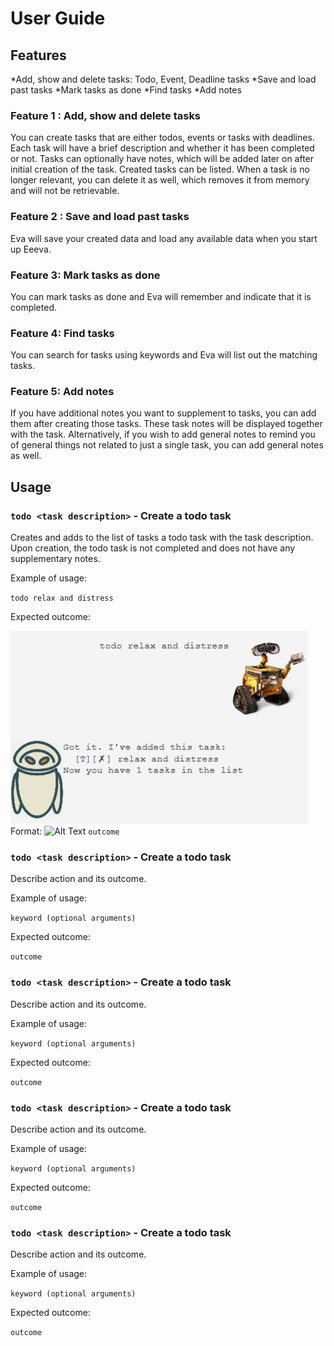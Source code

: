 # User Guide

## Features 
*Add, show and delete tasks: Todo, Event, Deadline tasks
*Save and load past tasks
*Mark tasks as done
*Find tasks
*Add notes
### Feature 1 : Add, show and delete tasks
You can create tasks that are either todos, events or tasks with deadlines. Each task will have a brief description and whether it has been completed or not. Tasks can optionally have notes, which will be added later on after initial creation of the task. Created tasks can be listed.
When a task is no longer relevant, you can delete it as well, which removes it from memory and will not be retrievable.
### Feature 2 : Save and load past tasks
Eva will save your created data and load any available data when you start up Eeeva.
### Feature 3: Mark tasks as done
You can mark tasks as done and Eva will remember and indicate that it is completed.
### Feature 4: Find tasks
You can search for tasks using keywords and Eva will list out the matching tasks.
### Feature 5: Add notes
If you have additional notes you want to supplement to tasks, you can add them after creating those tasks. These task notes will be displayed together with the task.
Alternatively, if you wish to add general notes to remind you of general things not related to just a single task, you can add general notes as well.

## Usage

### `todo <task description>` - Create a todo task

Creates and adds to the list of tasks a todo task with the task description. Upon creation, the todo task is not completed and does not have any supplementary notes.

Example of usage: 

`todo relax and distress`

Expected outcome:

![Todo example](todoeg.png)
Format: ![Alt Text](url)
`outcome`

### `todo <task description>` - Create a todo task

Describe action and its outcome.

Example of usage: 

`keyword (optional arguments)`

Expected outcome:

`outcome`

### `todo <task description>` - Create a todo task

Describe action and its outcome.

Example of usage: 

`keyword (optional arguments)`

Expected outcome:

`outcome`

### `todo <task description>` - Create a todo task

Describe action and its outcome.

Example of usage: 

`keyword (optional arguments)`

Expected outcome:

`outcome`

### `todo <task description>` - Create a todo task

Describe action and its outcome.

Example of usage: 

`keyword (optional arguments)`

Expected outcome:

`outcome`
